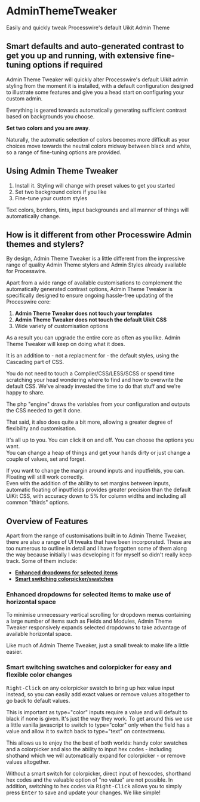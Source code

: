 # AdminThemeTweaker
Easily and quickly tweak Processwire's default Uikit Admin Theme

## Smart defaults and auto-generated contrast to get you up and running, with extensive fine-tuning options if required
Admin Theme Tweaker will quickly alter Processwire's default Uikit admin styling from the moment it is installed, 
with a default configuration designed to illustrate some features and give you a head start on configuring your custom admin.

Everything is geared towards automatically generating sufficient contrast based on backgrounds you choose.

**Set two colors and you are away**.

Naturally, the automatic selection of colors becomes more difficult as your choices move towards the neutral colors midway between black and white, so a range of fine-tuning options are provided.

## Using Admin Theme Tweaker

1. Install it. Styling will change with preset values to get you started
2. Set two background colors if you like
3. Fine-tune your custom styles

Text colors, borders, tints, input backgrounds and all manner of things will automatically change.

## How is it different from other Processwire Admin themes and stylers?
By design, Admin Theme Tweaker is a little different from the impressive range of quality Admin Theme stylers and Admin Styles already available for Processwire. 

Apart from a wide range of available customisations to complement the automatically generated contrast options, Admin Theme Tweaker is specifically designed to ensure ongoing hassle-free updating of the Processwire core:

1. **Admin Theme Tweaker does not touch your templates**
2. **Admin Theme Tweaker does not touch the default Uikit CSS**
3. Wide variety of customisation options

As a result you can upgrade the entire core as often as you like. Admin Theme Tweaker will keep on doing what it does.

It is an addition to -  not a replacment for -  the default styles, using the Cascading part of CSS. 

You do not need to touch a Compiler/CSS/LESS/SCSS or spend time scratching your head wondering where to find and how to overwrite the default CSS. We've already invested the time to do that stuff and we're happy to share. 

The php "engine" draws the variables from your configuration and outputs the CSS needed to get it done.

That said, it also does quite a bit more, allowing a greater degree of flexibility and customisation.

It\'s all up to you. You can click it on and off. You can choose the options you want.\
You can change a heap of things and get your hands dirty or just change a couple of values, set and forget.

If you want to change the margin around inputs and inputfields, you can. Floating will still work correctly.\
Even with the addition of the ability to set margins between inputs, automatic floating of inputfields provides greater precision than the default UiKit CSS, with accuracy down to 5% for column widths and including all common "thirds" options.

## Overview of Features
Apart from the range of customisations built in to Admin Theme Tweaker, there are also a range of UI tweaks that have been incorporated. These are too numerous to outline in detail and I have forgotten some of them along the way because initially I was developing it for myself so didn't really keep track. Some of them include:

- **[Enhanced dropdowns for selected items](#enhanced-dropdowns-for-selected-items-to-make-use-of-horizontal-space)**
- **[Smart switching colorpicker/swatches](#smart-switching-swatches-and-colorpicker-for-easy-and-flexible-color-changes)**

### Enhanced dropdowns for selected items to make use of horizontal space
To minimise unnecessary vertical scrolling for dropdown menus containing a large number of items such as Fields and Modules, Admin Theme Tweaker responsively expands selected dropdowns to take advantage of available horizontal space.

Like much of Admin Theme Tweaker, just a small tweak to make life a little easier.

### Smart switching swatches and colorpicker for easy and flexible color changes
<kbd>Right-Click</kbd> on any colorpicker swatch to bring up hex value input instead, so you can easily add exact values or remove values altogether to go back to default values.

This is important as type="color" inputs require a value and will default to black if none is given. It\'s just the way they work. To get around this we use a little vanilla javascript to switch to type="color" only when the field has a value and allow it to switch back to type="text" on contextmenu.

This allows us to enjoy the the best of both worlds: handy color swatches and a colorpicker and also the ability to input hex codes - including shothand which we will automatically expand for colorpicker - or remove values altogether.

Without a smart switch for colorpicker, direct input of hexcodes, shorthand hex codes and the valuable option of "no value" are not possible. In addition, switching to hex codes via <kbd>Right-Click</kbd> allows you to simply press <kbd>Enter</kbd> to save and update your changes. We like simple!
